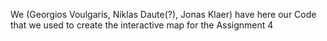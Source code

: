 We (Georgios Voulgaris, Niklas Daute(?), Jonas Klaer) have here our Code that we used to create the interactive map for the Assignment 4
